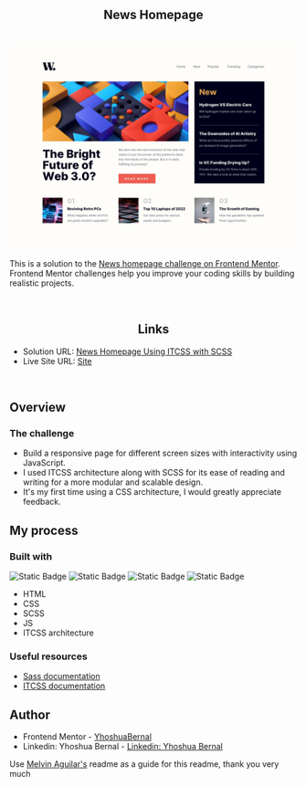 <div align="center">
  <h2 align="center">News Homepage</h2>
</div>

#

<div align="center">

![](./design/desktop-design.jpg)

</div>

This is a solution to the [News homepage challenge on Frontend Mentor](https://www.frontendmentor.io/challenges/news-homepage-H6SWTa1MFl/hub). Frontend Mentor challenges help you improve your coding skills by building realistic projects.

<br>

<h2 align="center">Links</h2>

- Solution URL: [News Homepage Using ITCSS with SCSS](https://www.frontendmentor.io/solutions/news-homepage-using-itcss-with-scss-pE_AW9T3e_)
- Live Site URL: [Site](https://news-home-w.netlify.app/)

<br>

## Overview

### The challenge

- Build a responsive page for different screen sizes with interactivity using JavaScript.
- I used ITCSS architecture along with SCSS for its ease of reading and writing for a more modular and scalable design.
- It's my first time using a CSS architecture, I would greatly appreciate feedback.

## My process

### Built with

<!-- Bagdes -->

![Static Badge](https://img.shields.io/badge/HTML-%23E34F26?style=for-the-badge&logo=html5&logoColor=white)
![Static Badge](https://img.shields.io/badge/SASS-%23CC6699?style=for-the-badge&logo=sass&logoColor=white)
![Static Badge](https://img.shields.io/badge/CSS-%231572B6?style=for-the-badge&logo=css3&logoColor=white)
![Static Badge](https://img.shields.io/badge/JS-%23F7DF1E?style=for-the-badge&logo=JS&logoColor=white)

- HTML
- CSS
- SCSS
- JS
- ITCSS architecture

### Useful resources

- [Sass documentation](https://sass-lang.com/documentation/)
- [ITCSS documentation](https://www.xfive.co/blog/itcss-scalable-maintainable-css-architecture/)

## Author

- Frontend Mentor - [YhoshuaBernal](https://www.frontendmentor.io/profile/YhoshuaBernal)
- Linkedin: Yhoshua Bernal - [Linkedin: Yhoshua Bernal](https://www.linkedin.com/in/yhoshua-bernal-9092432b6/)

Use [Melvin Aguilar's](https://github.com/MelvinAguilar) readme as a guide for this readme, thank you very much
